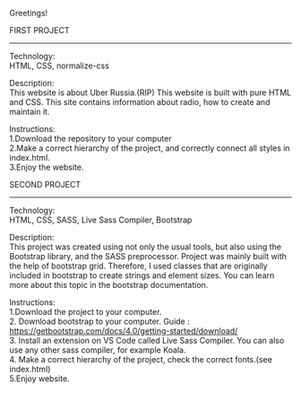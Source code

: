 Greetings!

FIRST PROJECT<br>
________________
Technology:
<br>
HTML,
CSS,
normalize-css

Description:
<br>
This website is about Uber Russia.(RIP)
This website is built with pure HTML and CSS.
This site contains information about radio, how to create and maintain it.

Instructions:
<br>
1.Download the repository to your computer<br>
2.Make a correct hierarchy of the project, and correctly connect all styles in index.html.<br>
3.Enjoy the website.

SECOND PROJECT<br>
__________________

Technology:
<br>
HTML,
CSS,
SASS,
Live Sass Compiler,
Bootstrap

Description:
<br>
This project was created using not only the usual tools, but also using the Bootstrap library, and the SASS preprocessor. Project was mainly built with the help of bootstrap grid. Therefore, I used classes that are originally included in bootstrap to create strings and element sizes.
You can learn more about this topic in the bootstrap documentation.

Instructions:
<br>
1.Download the project to your computer.<br>
2. Download bootstrap to your computer. Guide : https://getbootstrap.com/docs/4.0/getting-started/download/<br>
3. Install an extension on VS Code called Live Sass Compiler. You can also use any other sass compiler, for example Koala. <br>
4. Make a correct hierarchy of the project, check the correct fonts.(see index.html) <br>
5.Enjoy website.

